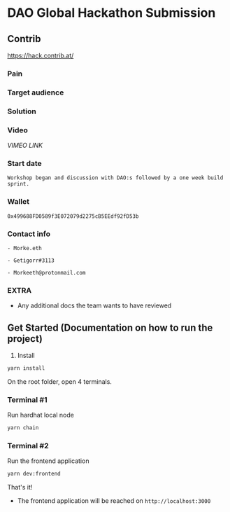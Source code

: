 # DAO Global Hackathon Submission

## Contrib
https://hack.contrib.at/

### Pain


### Target audience

### Solution

### Video
*VIMEO LINK*

### Start date
    Workshop began and discussion with DAO:s followed by a one week build sprint.

### Wallet
    0x499688FD0589f3E072079d2275cB5EEdf92fD53b

### Contact info
    - Morke.eth
   
    - Getigorr#3113
    
    - Morkeeth@protonmail.com

### EXTRA
- Any additional docs the team wants to have reviewed



## Get Started (Documentation on how to run the project)

1. Install

```sh
yarn install
```

On the root folder, open 4 terminals.

### Terminal #1

Run hardhat local node

```sh
yarn chain
```

### Terminal #2

Run the frontend application

```sh
yarn dev:frontend
```

That's it!

- The frontend application will be reached on `http://localhost:3000`

